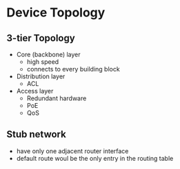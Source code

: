 # Device Topology
## 3-tier Topology

- Core (backbone) layer
    - high speed
    - connects to every building block
- Distribution layer
    - ACL
- Access layer
    - Redundant hardware
    - PoE
    - QoS

## Stub network
- have only one adjacent router interface
- default route woul be the only entry in the routing table
